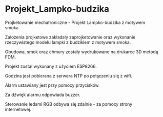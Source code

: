 # Projekt_Lampko-budzika
 
 Projketowanie mechatroniczne - Projekt Lampko-budzika z motywem smoka.
 
 Założenia projketowe zakładały zaprojketowanie oraz wykonanie rzeczywistego modelu lampki z budzikiem z motywem smoka.
 
 Obudowa, smok oraz chmury zostały wydrukowane na drukarce 3D metodą FDM.
 
 Projekt został wykonany z użyciem ESP8266.
 
 Godzina jest pobierana z serwera NTP po połączeniu się z wifi.
 
 Alarm ustawiany jest przy pomocy przycisków.
 
 Za dźwięk alarmu odpowiada buzzer.
 
 Sterowanie ledami RGB odbywa się zdalnie - za pomocy strony internetowej.
